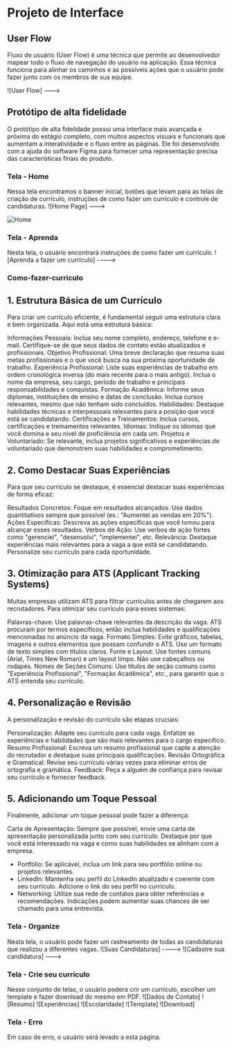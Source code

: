 # Projeto de Interface

## User Flow

Fluxo de usuário (User Flow) é uma técnica que permite ao desenvolvedor mapear todo o fluxo de navegação do usuário na aplicação. Essa técnica funciona para alinhar os caminhos e as possíveis ações que o usuário pode fazer junto com os membros de sua equipe.

![User Flow] ---> 

## Protótipo de alta fidelidade

O protótipo de alta fidelidade possui uma interface mais avançada e próxima do estágio completo, com muitos aspectos visuais e funcionais que aumentam a interatividade e o fluxo entre as páginas. Ele foi desenvolvido com a ajuda do software Figma para fornecer uma representação precisa das características finais do produto. 

### Tela - Home
Nessa tela encontramos o banner inicial, botões que levam para as telas de criação de currículo, instruções de como fazer um currículo e controle de candidaturas. 
![Home Page] ---> <imagem fonte=" ![Home](https://github.com/user-attachments/assets/44a7e3ce-f57c-4836-8bf2-6cea94725e48)
">


![Home](https://github.com/user-attachments/assets/39fe3b2f-a93f-4d41-af1b-ac05016809c3)

### Tela - Aprenda
Nesta tela, o usuário encontrará instruções de como fazer um currículo.
![Aprenda a fazer um currículo] ----> 

### Como-fazer-curriculo
## 1. Estrutura Básica de um Currículo
Para criar um currículo eficiente, é fundamental seguir uma estrutura clara e bem organizada. Aqui está uma estrutura básica:

Informações Pessoais: Inclua seu nome completo, endereço, telefone e e-mail. Certifique-se de que seus dados de contato estão atualizados e profissionais.
Objetivo Profissional: Uma breve declaração que resuma suas metas profissionais e o que você busca na sua próxima oportunidade de trabalho.
Experiência Profissional: Liste suas experiências de trabalho em ordem cronológica inversa (do mais recente para o mais antigo). Inclua o nome da empresa, seu cargo, período de trabalho e principais responsabilidades e conquistas.
Formação Acadêmica: Informe seus diplomas, instituições de ensino e datas de conclusão. Inclua cursos relevantes, mesmo que não tenham sido concluídos.
Habilidades: Destaque habilidades técnicas e interpessoais relevantes para a posição que você está se candidatando.
Certificações e Treinamentos: Inclua cursos, certificações e treinamentos relevantes.
Idiomas: Indique os idiomas que você domina e seu nível de proficiência em cada um.
Projetos e Voluntariado: Se relevante, inclua projetos significativos e experiências de voluntariado que demonstrem suas habilidades e comprometimento.

## 2. Como Destacar Suas Experiências
Para que seu currículo se destaque, é essencial destacar suas experiências de forma eficaz:

Resultados Concretos: Foque em resultados alcançados. Use dados quantitativos sempre que possível (ex.: "Aumentei as vendas em 20%").
Ações Específicas: Descreva as ações específicas que você tomou para alcançar esses resultados.
Verbos de Ação: Use verbos de ação fortes como "gerenciei", "desenvolvi", "implementei", etc.
Relevância: Destaque experiências mais relevantes para a vaga a que está se candidatando. Personalize seu currículo para cada oportunidade.

## 3. Otimização para ATS (Applicant Tracking Systems)
Muitas empresas utilizam ATS para filtrar currículos antes de chegarem aos recrutadores. Para otimizar seu currículo para esses sistemas:

Palavras-chave: Use palavras-chave relevantes da descrição da vaga. ATS procuram por termos específicos, então inclua habilidades e qualificações mencionadas no anúncio da vaga.
Formato Simples: Evite gráficos, tabelas, imagens e outros elementos que possam confundir o ATS. Use um formato de texto simples com títulos claros.
Fonte e Layout: Use fontes comuns (Arial, Times New Roman) e um layout limpo. Não use cabeçalhos ou rodapés.
Nomes de Seções Comuns: Use títulos de seção comuns como "Experiência Profissional", "Formação Acadêmica", etc., para garantir que o ATS entenda seu currículo.

## 4. Personalização e Revisão
A personalização e revisão do currículo são etapas cruciais:

Personalização: Adapte seu currículo para cada vaga. Enfatize as experiências e habilidades que são mais relevantes para o cargo específico.
Resumo Profissional: Escreva um resumo profissional que capte a atenção do recrutador e destaque suas principais qualificações.
Revisão Ortográfica e Gramatical: Revise seu currículo várias vezes para eliminar erros de ortografia e gramática.
Feedback: Peça a alguém de confiança para revisar seu currículo e fornecer feedback.

## 5. Adicionando um Toque Pessoal
Finalmente, adicionar um toque pessoal pode fazer a diferença:

Carta de Apresentação: Sempre que possível, envie uma carta de apresentação personalizada junto com seu currículo. 
Destaque por que você está interessado na vaga e como suas habilidades se alinham com a empresa.

* Portfólio: Se aplicável, inclua um link para seu portfólio online ou projetos relevantes.
* LinkedIn: Mantenha seu perfil do LinkedIn atualizado e coerente com seu currículo. Adicione o link do seu perfil no currículo.
* Networking: Utilize sua rede de contatos para obter referências e recomendações. Indicações podem aumentar suas chances de ser chamado para uma entrevista.


### Tela - Organize
Nesta tela, o usuário pode fazer um rastreamento de todas as candidaturas que realizou a diferentes vagas.
![Suas Candidaturas] ----> 
![Cadastre sua candidatura] ---> 

### Tela - Crie seu currículo
Nesse conjunto de telas, o usuário podera crir um currículo, escolher um template e fazer download do mesmo em PDF.
![Dados de Contato]
![Resumo]
![Experiências]
![Escolaridade]
![Template]
![Download]

### Tela - Erro
Em caso de erro, o usuário será levado a esta página.
